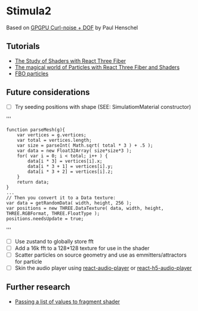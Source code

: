# Stimula2

Based on [GPGPU Curl-noise + DOF](https://codesandbox.io/s/zgsyn) by Paul Henschel

## Tutorials

- [The Study of Shaders with React Three Fiber](https://blog.maximeheckel.com/posts/the-study-of-shaders-with-react-three-fiber/)
- [The magical world of Particles with React Three Fiber and Shaders](https://blog.maximeheckel.com/posts/the-magical-world-of-particles-with-react-three-fiber-and-shaders/)
- [FBO particles](https://barradeau.com/blog/?p=621)

## Future considerations

- [ ] Try seeding positions with shape (SEE: SimulatiomMaterial constructor)

'''

    function parseMesh(g){
        var vertices = g.vertices;
        var total = vertices.length;
        var size = parseInt( Math.sqrt( total * 3 ) + .5 );
        var data = new Float32Array( size*size*3 );
        for( var i = 0; i < total; i++ ) {
            data[i * 3] = vertices[i].x;
            data[i * 3 + 1] = vertices[i].y;
            data[i * 3 + 2] = vertices[i].z;
        }
        return data;
    }
    ...
    // Then you convert it to a Data texture:
    var data = getRandomData( width, height, 256 );
    var positions = new THREE.DataTexture( data, width, height, THREE.RGBFormat, THREE.FloatType );
    positions.needsUpdate = true;

'''

- [ ] Use zustand to globally store fft
- [ ] Add a 16k fft to a 128\*128 texture for use in the shader
- [ ] Scatter particles on source geometry and use as emmitters/attractors for particle
- [ ] Skin the audio player using [react-audio-player](https://github.com/justinmc/react-audio-player#readme) or [react-h5-audio-player](https://github.com/lhz516/react-h5-audio-player)

## Further research

- [Passing a list of values to fragment shader](https://stackoverflow.com/questions/7954927/passing-a-list-of-values-to-fragment-shader)

